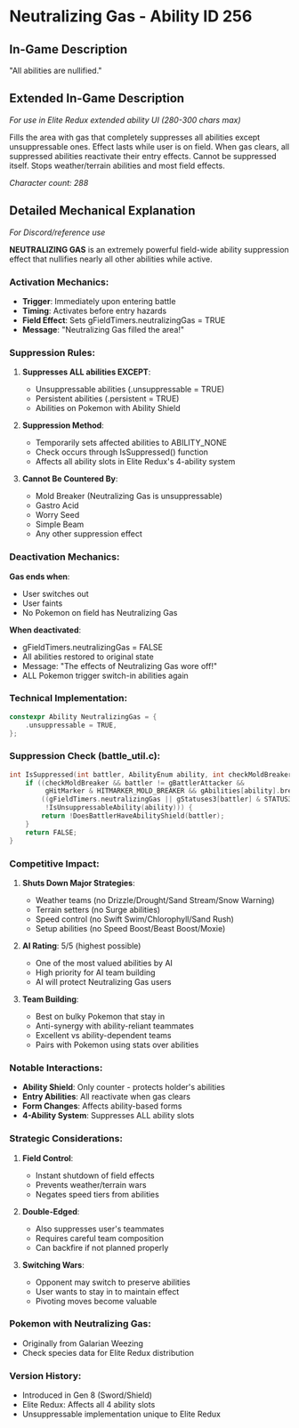 # Neutralizing Gas - Ability ID 256

## In-Game Description
"All abilities are nullified."

## Extended In-Game Description
*For use in Elite Redux extended ability UI (280-300 chars max)*

Fills the area with gas that completely suppresses all abilities except unsuppressable ones. Effect lasts while user is on field. When gas clears, all suppressed abilities reactivate their entry effects. Cannot be suppressed itself. Stops weather/terrain abilities and most field effects.

*Character count: 288*

## Detailed Mechanical Explanation
*For Discord/reference use*

**NEUTRALIZING GAS** is an extremely powerful field-wide ability suppression effect that nullifies nearly all other abilities while active.

### Activation Mechanics:
- **Trigger**: Immediately upon entering battle
- **Timing**: Activates before entry hazards
- **Field Effect**: Sets gFieldTimers.neutralizingGas = TRUE
- **Message**: "Neutralizing Gas filled the area!"

### Suppression Rules:
1. **Suppresses ALL abilities EXCEPT**:
   - Unsuppressable abilities (.unsuppressable = TRUE)
   - Persistent abilities (.persistent = TRUE)
   - Abilities on Pokemon with Ability Shield
   
2. **Suppression Method**:
   - Temporarily sets affected abilities to ABILITY_NONE
   - Check occurs through IsSuppressed() function
   - Affects all ability slots in Elite Redux's 4-ability system

3. **Cannot Be Countered By**:
   - Mold Breaker (Neutralizing Gas is unsuppressable)
   - Gastro Acid
   - Worry Seed
   - Simple Beam
   - Any other suppression effect

### Deactivation Mechanics:
**Gas ends when**:
- User switches out
- User faints
- No Pokemon on field has Neutralizing Gas

**When deactivated**:
- gFieldTimers.neutralizingGas = FALSE
- All abilities restored to original state
- Message: "The effects of Neutralizing Gas wore off!"
- ALL Pokemon trigger switch-in abilities again

### Technical Implementation:
```cpp
constexpr Ability NeutralizingGas = {
    .unsuppressable = TRUE,
};
```

### Suppression Check (battle_util.c):
```cpp
int IsSuppressed(int battler, AbilityEnum ability, int checkMoldBreaker) {
    if ((checkMoldBreaker && battler != gBattlerAttacker && 
         gHitMarker & HITMARKER_MOLD_BREAKER && gAbilities[ability].breakable) ||
        ((gFieldTimers.neutralizingGas || gStatuses3[battler] & STATUS3_GASTRO_ACID) && 
         !IsUnsuppressableAbility(ability))) {
        return !DoesBattlerHaveAbilityShield(battler);
    }
    return FALSE;
}
```

### Competitive Impact:
1. **Shuts Down Major Strategies**:
   - Weather teams (no Drizzle/Drought/Sand Stream/Snow Warning)
   - Terrain setters (no Surge abilities)
   - Speed control (no Swift Swim/Chlorophyll/Sand Rush)
   - Setup abilities (no Speed Boost/Beast Boost/Moxie)
   
2. **AI Rating**: 5/5 (highest possible)
   - One of the most valued abilities by AI
   - High priority for AI team building
   - AI will protect Neutralizing Gas users

3. **Team Building**:
   - Best on bulky Pokemon that stay in
   - Anti-synergy with ability-reliant teammates
   - Excellent vs ability-dependent teams
   - Pairs with Pokemon using stats over abilities

### Notable Interactions:
- **Ability Shield**: Only counter - protects holder's abilities
- **Entry Abilities**: All reactivate when gas clears
- **Form Changes**: Affects ability-based forms
- **4-Ability System**: Suppresses ALL ability slots

### Strategic Considerations:
1. **Field Control**:
   - Instant shutdown of field effects
   - Prevents weather/terrain wars
   - Negates speed tiers from abilities
   
2. **Double-Edged**:
   - Also suppresses user's teammates
   - Requires careful team composition
   - Can backfire if not planned properly

3. **Switching Wars**:
   - Opponent may switch to preserve abilities
   - User wants to stay in to maintain effect
   - Pivoting moves become valuable

### Pokemon with Neutralizing Gas:
- Originally from Galarian Weezing
- Check species data for Elite Redux distribution

### Version History:
- Introduced in Gen 8 (Sword/Shield)
- Elite Redux: Affects all 4 ability slots
- Unsuppressable implementation unique to Elite Redux